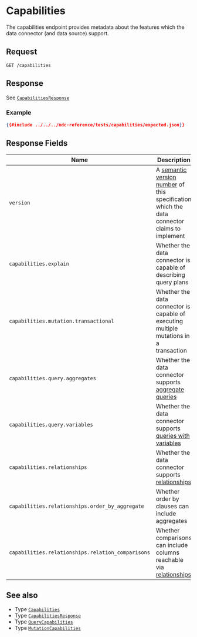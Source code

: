 # Capabilities

The capabilities endpoint provides metadata about the features which the data connector (and data source) support.

## Request

```
GET /capabilities
```

## Response

See [`CapabilitiesResponse`](../reference/types.md#capabilitiesresponse)

### Example

```json
{{#include ../../../ndc-reference/tests/capabilities/expected.json}}
```

## Response Fields

| Name | Description |
|------|-------------|
| `version` | A [semantic version number](https://semver.org) of this specification which the data connector claims to implement |
| `capabilities.explain` | Whether the data connector is capable of describing query plans |claims to implement |
| `capabilities.mutation.transactional` | Whether the data connector is capable of executing multiple mutations in a transaction |
| `capabilities.query.aggregates` | Whether the data connector supports [aggregate queries](queries/aggregates.md) |
| `capabilities.query.variables` | Whether the data connector supports [queries with variables](queries/variables.md) |
| `capabilities.relationships` | Whether the data connector supports [relationships](queries/relationships.md) |
| `capabilities.relationships.order_by_aggregate` | Whether order by clauses can include aggregates |
| `capabilities.relationships.relation_comparisons` | Whether comparisons can include columns reachable via [relationships](queries/relationships.md) |

## See also

- Type [`Capabilities`](../reference/types.md#capabilities)
- Type [`CapabilitiesResponse`](../reference/types.md#capabilitiesresponse)
- Type [`QueryCapabilities`](../reference/types.md#querycapabilities)
- Type [`MutationCapabilities`](../reference/types.md#mutationcapabilities)
